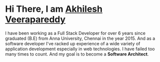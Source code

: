 <h1>Hi There, I am <a  href="https://aveerapareddy.github.io/" target="_blank">Akhilesh Veerapareddy</a></h1>

I have been working as a Full Stack Developer for over 6 years since graduated (B.E) from Anna University, Chennai in the year 2015. And as a software developer I've racked up experience of a wide variety of application development especially in web technologies. I have failed too many times to count. And my goal is to become a **Software Architect**.

